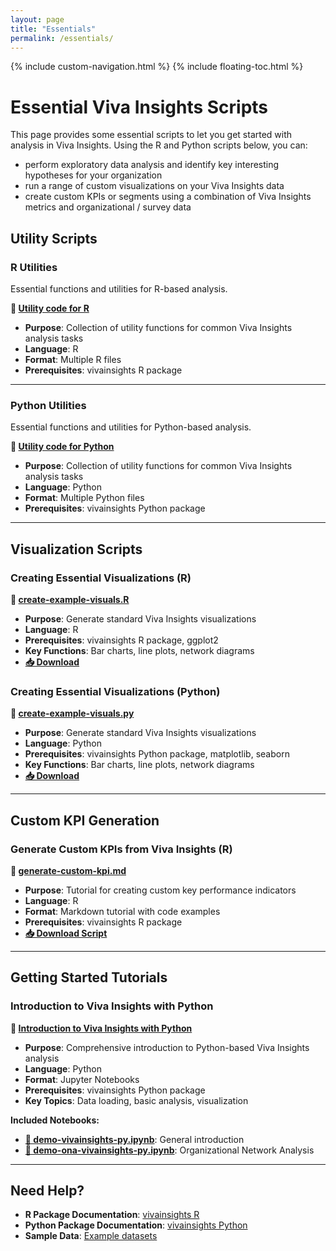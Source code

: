 ```yaml
---
layout: page
title: "Essentials"
permalink: /essentials/
---
```


{% include custom-navigation.html %}
{% include floating-toc.html %}

<style>
/* Hide any default Minima navigation that might appear */
.site-header .site-nav,
.trigger,
.page-link:not(.dropdown-toggle):not(.btn) {
  display: none !important;
}

/* Ensure our custom navigation is visible */
.custom-nav {
  display: block !important;
}
</style>

# Essential Viva Insights Scripts

This page provides some essential scripts to let you get started with analysis in Viva Insights. Using the R and Python scripts below, you can: 

* perform exploratory data analysis and identify key interesting hypotheses for your organization
* run a range of custom visualizations on your Viva Insights data
* create custom KPIs or segments using a combination of Viva Insights metrics and organizational / survey data

## Utility Scripts

### R Utilities
Essential functions and utilities for R-based analysis.

**📁 [Utility code for R](https://github.com/microsoft/viva-insights-sample-code/tree/main/examples/utility-r)**
- **Purpose**: Collection of utility functions for common Viva Insights analysis tasks
- **Language**: R
- **Format**: Multiple R files
- **Prerequisites**: vivainsights R package

---

### Python Utilities
Essential functions and utilities for Python-based analysis.

**📁 [Utility code for Python](https://github.com/microsoft/viva-insights-sample-code/tree/main/examples/utility-python)**
- **Purpose**: Collection of utility functions for common Viva Insights analysis tasks
- **Language**: Python
- **Format**: Multiple Python files
- **Prerequisites**: vivainsights Python package

---

## Visualization Scripts

### Creating Essential Visualizations (R)
**📄 [create-example-visuals.R](https://github.com/microsoft/viva-insights-sample-code/blob/main/examples/utility-r/create-example-visuals.R)**
- **Purpose**: Generate standard Viva Insights visualizations
- **Language**: R
- **Prerequisites**: vivainsights R package, ggplot2
- **Key Functions**: Bar charts, line plots, network diagrams
- **[📥 Download](https://raw.githubusercontent.com/microsoft/viva-insights-sample-code/main/examples/utility-r/create-example-visuals.R)**

### Creating Essential Visualizations (Python)
**📄 [create-example-visuals.py](https://github.com/microsoft/viva-insights-sample-code/blob/main/examples/utility-python/create-example-visuals.py)**
- **Purpose**: Generate standard Viva Insights visualizations
- **Language**: Python
- **Prerequisites**: vivainsights Python package, matplotlib, seaborn
- **Key Functions**: Bar charts, line plots, network diagrams
- **[📥 Download](https://raw.githubusercontent.com/microsoft/viva-insights-sample-code/main/examples/utility-python/create-example-visuals.py)**

---

## Custom KPI Generation

### Generate Custom KPIs from Viva Insights (R)
**📄 [generate-custom-kpi.md](https://github.com/microsoft/viva-insights-sample-code/blob/main/examples/utility-r/generate-custom-kpi/generate-custom-kpi.md)**
- **Purpose**: Tutorial for creating custom key performance indicators
- **Language**: R
- **Format**: Markdown tutorial with code examples
- **Prerequisites**: vivainsights R package
- **[📥 Download Script](https://raw.githubusercontent.com/microsoft/viva-insights-sample-code/main/examples/utility-r/generate-custom-kpi/generate_kpis.R)**

---

## Getting Started Tutorials

### Introduction to Viva Insights with Python
**📁 [Introduction to Viva Insights with Python](https://github.com/microsoft/viva-insights-sample-code/tree/main/examples/intro-to-vivainsights-py)**
- **Purpose**: Comprehensive introduction to Python-based Viva Insights analysis
- **Language**: Python
- **Format**: Jupyter Notebooks
- **Prerequisites**: vivainsights Python package
- **Key Topics**: Data loading, basic analysis, visualization

**Included Notebooks:**
- **[📓 demo-vivainsights-py.ipynb](https://github.com/microsoft/viva-insights-sample-code/blob/main/examples/intro-to-vivainsights-py/demo-vivainsights-py.ipynb)**: General introduction
- **[📓 demo-ona-vivainsights-py.ipynb](https://github.com/microsoft/viva-insights-sample-code/blob/main/examples/intro-to-vivainsights-py/demo-ona-vivainsights-py.ipynb)**: Organizational Network Analysis

---

## Need Help?

- **R Package Documentation**: [vivainsights R](https://microsoft.github.io/vivainsights/)
- **Python Package Documentation**: [vivainsights Python](https://microsoft.github.io/vivainsights-py/)
- **Sample Data**: [Example datasets](https://github.com/microsoft/viva-insights-sample-code/tree/main/examples/example-data)
